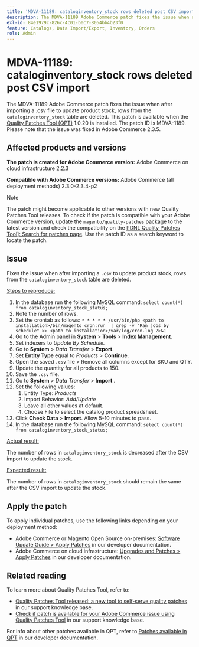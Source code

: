 ```yaml
---
title: 'MDVA-11189: cataloginventory_stock rows deleted post CSV import'
description: The MDVA-11189 Adobe Commerce patch fixes the issue when after importing a .csv file to update product stock, rows from the `cataloginventory_stock` table are deleted. This patch is available when the [Quality Patches Tool (QPT)](/help/announcements/adobe-commerce-announcements/magento-quality-patches-released-new-tool-to-self-serve-quality-patches.md) 1.0.20 is installed. The patch ID is MDVA-1189. Please note that the issue was fixed in Adobe Commerce 2.3.5.
exl-id: 84e1979c-826c-4c01-b0c7-8054bb4b23f0
feature: Catalogs, Data Import/Export, Inventory, Orders
role: Admin
---
```

# MDVA-11189: cataloginventory_stock rows deleted post CSV import

The MDVA-11189 Adobe Commerce patch fixes the issue when after importing a .csv file to update product stock, rows from the `cataloginventory_stock` table are deleted. This patch is available when the [Quality Patches Tool (QPT)](/help/announcements/adobe-commerce-announcements/magento-quality-patches-released-new-tool-to-self-serve-quality-patches.md) 1.0.20 is installed. The patch ID is MDVA-1189. Please note that the issue was fixed in Adobe Commerce 2.3.5.

## Affected products and versions

 **The patch is created for Adobe Commerce version:** Adobe Commerce on cloud infrastructure 2.2.3

 **Compatible with Adobe Commerce versions:** Adobe Commerce (all deployment methods) 2.3.0-2.3.4-p2

>[!NOTE]
>
>The patch might become applicable to other versions with new Quality Patches Tool releases. To check if the patch is compatible with your Adobe Commerce version, update the `magento/quality-patches` package to the latest version and check the compatibility on the [[!DNL Quality Patches Tool]: Search for patches page](https://devdocs.magento.com/quality-patches/tool.html#patch-grid). Use the patch ID as a search keyword to locate the patch.

## Issue

Fixes the issue when after importing a `.csv` to update product stock, rows from the `cataloginventory_stock` table are deleted.

 <u>Steps to reproduce:</u>

1. In the database run the following MySQL command: `select count(*) from cataloginventory_stock_status;`
1. Note the number of rows.
1. Set the crontab as follows: `* * * * * /usr/bin/php <path to installation>/bin/magento cron:run  | grep -v "Ran jobs by schedule" >> <path to installation>/var/log/cron.log 2>&1`
1. Go to the Admin panel in **System** > **Tools** > **Index Management**.
1. Set indexers to *Update By Schedule.*
1. Go to **System** > *Data Transfer* > **Export**.
1. Set **Entity Type** equal to *Products* > **Continue**.
1. Open the saved `.csv` file > Remove all columns except for SKU and QTY.
1. Update the quantity for all products to 150.
1. Save the `.csv` file.
1. Go to **System** > *Data Transfer* > **Import** .
1. Set the following values:
   1. Entity Type: *Products*
   1. Import Behavior: *Add/Update*
   1. Leave all other values at default.
   1. Choose File to select the catalog product spreadsheet.
1. Click **Check Data** > **Import**. Allow 5-10 minutes to pass.
1. In the database run the following MySQL command:
   `select count(*) from cataloginventory_stock_status;`

 <u>Actual result:</u>

The number of rows in `cataloginventory_stock` is decreased after the CSV import to update the stock.

 <u>Expected result:</u>

The number of rows in `cataloginventory_stock` should remain the same after the CSV import to update the stock.

## Apply the patch

To apply individual patches, use the following links depending on your deployment method:

* Adobe Commerce or Magento Open Source on-premises: [Software Update Guide > Apply Patches](https://devdocs.magento.com/guides/v2.4/comp-mgr/patching/mqp.html) in our developer documentation.
* Adobe Commerce on cloud infrastructure: [Upgrades and Patches > Apply Patches](https://devdocs.magento.com/cloud/project/project-patch.html) in our developer documentation.

## Related reading

To learn more about Quality Patches Tool, refer to:

* [Quality Patches Tool released: a new tool to self-serve quality patches](/help/announcements/adobe-commerce-announcements/magento-quality-patches-released-new-tool-to-self-serve-quality-patches.md) in our support knowledge base.
* [Check if patch is available for your Adobe Commerce issue using Quality Patches Tool](/help/support-tools/patches-available-in-qpt-tool/check-patch-for-magento-issue-with-magento-quality-patches.md) in our support knowledge base.

For info about other patches available in QPT, refer to [Patches available in QPT](https://devdocs.magento.com/quality-patches/tool.html#patch-grid) in our developer documentation.
